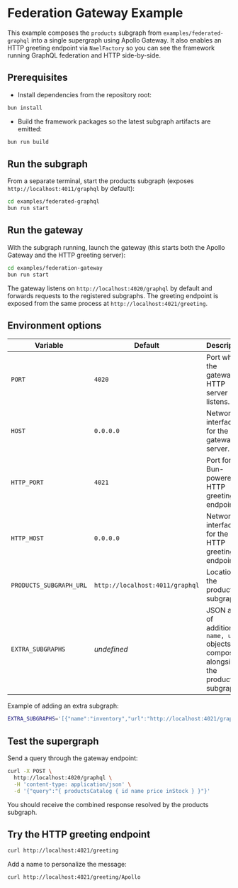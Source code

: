 # Federation Gateway Example

This example composes the `products` subgraph from `examples/federated-graphql` into a single supergraph using Apollo Gateway. It also enables an HTTP greeting endpoint via `NaelFactory` so you can see the framework running GraphQL federation and HTTP side-by-side.

## Prerequisites

- Install dependencies from the repository root:

```bash
bun install
```

- Build the framework packages so the latest subgraph artifacts are emitted:

```bash
bun run build
```

## Run the subgraph

From a separate terminal, start the products subgraph (exposes `http://localhost:4011/graphql` by default):

```bash
cd examples/federated-graphql
bun run start
```

## Run the gateway

With the subgraph running, launch the gateway (this starts both the Apollo Gateway and the HTTP greeting server):

```bash
cd examples/federation-gateway
bun run start
```

The gateway listens on `http://localhost:4020/graphql` by default and forwards requests to the registered subgraphs. The greeting endpoint is exposed from the same process at `http://localhost:4021/greeting`.

## Environment options

| Variable | Default | Description |
| --- | --- | --- |
| `PORT` | `4020` | Port where the gateway HTTP server listens. |
| `HOST` | `0.0.0.0` | Network interface for the gateway server. |
| `HTTP_PORT` | `4021` | Port for the Bun-powered HTTP greeting endpoint. |
| `HTTP_HOST` | `0.0.0.0` | Network interface for the HTTP greeting endpoint. |
| `PRODUCTS_SUBGRAPH_URL` | `http://localhost:4011/graphql` | Location of the products subgraph. |
| `EXTRA_SUBGRAPHS` | _undefined_ | JSON array of additional `{ name, url }` objects to compose alongside the products subgraph. |

Example of adding an extra subgraph:

```bash
EXTRA_SUBGRAPHS='[{"name":"inventory","url":"http://localhost:4021/graphql"}]' bun run start
```

## Test the supergraph

Send a query through the gateway endpoint:

```bash
curl -X POST \
  http://localhost:4020/graphql \
  -H 'content-type: application/json' \
  -d '{"query":"{ productsCatalog { id name price inStock } }"}'
```

You should receive the combined response resolved by the products subgraph.

## Try the HTTP greeting endpoint

```bash
curl http://localhost:4021/greeting
```

Add a name to personalize the message:

```bash
curl http://localhost:4021/greeting/Apollo
```
